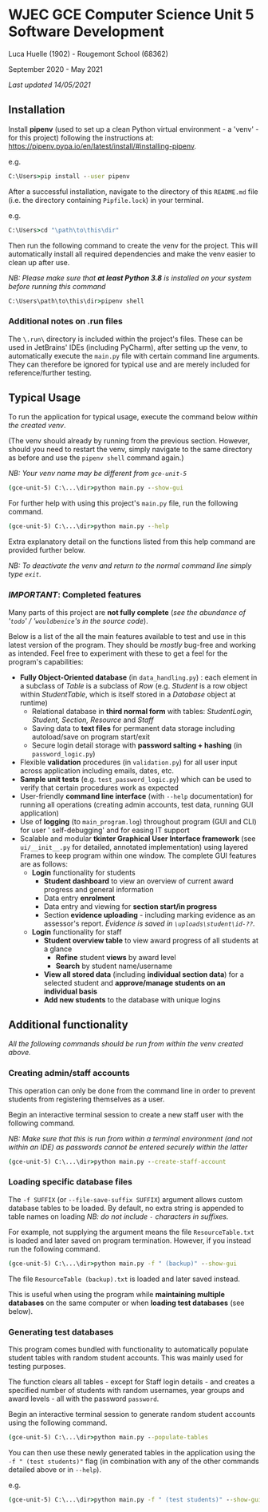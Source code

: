# WJEC GCE Computer Science Unit 5 Software Development

Luca Huelle (1902) - Rougemont School (68362)

September 2020 - May 2021

*Last updated 14/05/2021*

## Installation

Install **pipenv** (used to set up a clean Python virtual environment - a 'venv' - for this project)
following the instructions at: https://pipenv.pypa.io/en/latest/install/#installing-pipenv.

e.g.

```cmd
C:\Users>pip install --user pipenv
```

After a successful installation, navigate to the directory of this `README.md` file (i.e. the
directory containing `Pipfile.lock`) in your terminal.

e.g.

```cmd
C:\Users>cd "\path\to\this\dir"
```

Then run the following command to create the venv for the project. This will automatically install
all required dependencies and make the venv easier to clean up after use.

_NB: Please make sure that **at least Python 3.8** is installed on your system before running this
command_

```cmd
C:\Users\path\to\this\dir>pipenv shell
```

### Additional notes on .run files

The `\.run\` directory is included within the project's files. These can be used in JetBrains'
IDEs (including PyCharm), after setting up the venv, to automatically execute the `main.py` file
with certain command line arguments. They can therefore be ignored for typical use and are merely
included for reference/further testing.

## Typical Usage

To run the application for typical usage, execute the command below _within the created venv_.

(The venv should already by running from the previous section. However, should you need to restart
the venv, simply navigate to the same directory as before and use the `pipenv shell` command again.)

_NB: Your venv name may be different from `gce-unit-5`_

```cmd
(gce-unit-5) C:\...\dir>python main.py --show-gui
```

For further help with using this project's `main.py` file, run the following command.

```cmd
(gce-unit-5) C:\...\dir>python main.py --help
```

Extra explanatory detail on the functions listed from this help command are provided further below.

_NB: To deactivate the venv and return to the normal command line simply type `exit`._

### _IMPORTANT_: Completed features

Many parts of this project are **not fully complete** (*see the abundance of '`todo`'
/ '`wouldbenice`'s in the source code*).

Below is a list of the all the main features available to test and use in this latest version of the
program. They should be *mostly* bug-free and working as intended. Feel free to experiment with
these to get a feel for the program's capabilities:

- **Fully Object-Oriented database** (in `data_handling.py`) : each element in a subclass of *Table*
  is a subclass of *Row* (e.g. *Student* is a row object within *StudentTable*, which is itself
  stored in a *Database* object at runtime)
    - Relational database in **third normal form** with tables: *StudentLogin, Student, Section,
      Resource* and *Staff*
    - Saving data to **text files** for permanent data storage including autoload/save on program
      start/exit
    - Secure login detail storage with **password salting + hashing** (in `password_logic.py`)
- Flexible **validation** procedures (in `validation.py`) for all user input across application
  including emails, dates, etc.
- **Sample unit tests** (e.g. `test_password_logic.py`) which can be used to verify that certain
  procedures work as expected
- User-friendly **command line interface** (with `--help` documentation) for running all
  operations (creating admin accounts, test data, running GUI application)
- Use of **logging** (to `main_program.log`) throughout program (GUI and CLI) for user '
  self-debugging' and for easing IT support
- Scalable and modular **tkinter Graphical User Interface framework** (see `ui/__init__.py` for
  detailed, annotated implementation) using layered Frames to keep program within one window. The
  complete GUI features are as follows:
    - **Login** functionality for students
        - **Student dashboard** to view an overview of current award progress and general
          information
        - Data entry **enrolment**
        - Data entry and viewing for **section start/in progress**
        - Section **evidence uploading** - including marking evidence as an assessor's report.
          _Evidence is saved in `\uploads\student\id-??`._
    - **Login** functionality for staff
        - **Student overview table** to view award progress of all students at a glance
            - **Refine** student **views** by award level
            - **Search** by student name/username
        - **View all stored data** (including **individual section data**) for a selected student
          and **approve/manage students on an individual basis**
        - **Add new students** to the database with unique logins

## Additional functionality

_All the following commands should be run from within the venv created above._

### Creating admin/staff accounts

This operation can only be done from the command line in order to prevent students from registering
themselves as a user.

Begin an interactive terminal session to create a new staff user with the following command.

_NB: Make sure that this is run from within a terminal environment (and not within an IDE) as
passwords cannot be entered securely within the latter_

```cmd
(gce-unit-5) C:\...\dir>python main.py --create-staff-account
```

### Loading specific database files

The `-f SUFFIX` (or `--file-save-suffix SUFFIX`) argument allows custom database tables to be
loaded. By default, no extra string is appended to table names on loading
_NB: do not include `-` characters in suffixes._

For example, not supplying the argument means the file `ResourceTable.txt` is loaded and later saved
on program termination. However, if you instead run the following command.

```cmd
(gce-unit-5) C:\...\dir>python main.py -f " (backup)" --show-gui
```

The file `ResourceTable (backup).txt` is loaded and later saved instead.

This is useful when using the program while **maintaining multiple databases** on the same computer
or when **loading test databases** (see below).

### Generating test databases

This program comes bundled with functionality to automatically populate student tables with random
student accounts. This was mainly used for testing purposes.

The function clears all tables - except for Staff login details - and creates a specified number of
students with random usernames, year groups and award levels - all with the password `password`.

Begin an interactive terminal session to generate random student accounts using the following
command.

```cmd
(gce-unit-5) C:\...\dir>python main.py --populate-tables
```

You can then use these newly generated tables in the application using the `-f " (test students)"`
flag
(in combination with any of the other commands detailed above or in `--help`).

e.g.

```cmd
(gce-unit-5) C:\...\dir>python main.py -f " (test students)" --show-gui
```
